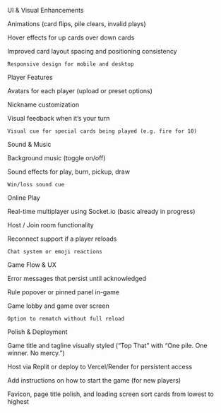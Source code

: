 UI & Visual Enhancements

Animations (card flips, pile clears, invalid plays)

Hover effects for up cards over down cards

Improved card layout spacing and positioning consistency

    Responsive design for mobile and desktop

Player Features

Avatars for each player (upload or preset options)

Nickname customization

Visual feedback when it’s your turn

    Visual cue for special cards being played (e.g. fire for 10)

Sound & Music

Background music (toggle on/off)

Sound effects for play, burn, pickup, draw

    Win/loss sound cue

Online Play

Real-time multiplayer using Socket.io (basic already in progress)

Host / Join room functionality

Reconnect support if a player reloads

    Chat system or emoji reactions

Game Flow & UX

Error messages that persist until acknowledged

Rule popover or pinned panel in-game

Game lobby and game over screen

    Option to rematch without full reload

Polish & Deployment

Game title and tagline visually styled (“Top That” with “One pile. One winner. No mercy.”)

Host via Replit or deploy to Vercel/Render for persistent access

Add instructions on how to start the game (for new players)

Favicon, page title polish, and loading screen
sort cards from lowest to highest